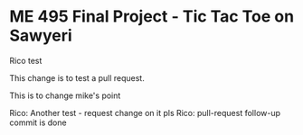 # ME 495 Final Project - Tic Tac Toe on Sawyeri
Rico test 

This change is to test a pull request.

This is to change mike's point

Rico: Another test - request change on it pls
Rico: pull-request follow-up commit is done
